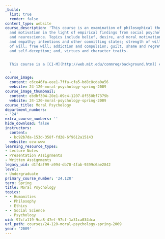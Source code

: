 ```yaml
---
_build:
  list: true
  render: false
content_type: website
course_description: 'This course is an examination of philosophical theories of action
  and motivation in the light of empirical findings from social psychology, sociology,
  and neuroscience. Topics include belief, desire, and moral motivation; sympathy
  and empathy; intentions and other committing states; strength of will and weakness
  of will; free will; addiction and compulsion; guilt, shame and regret; evil; self-knowledge
  and self-deception; and, virtues and character traits.


  This course is a [CI-M](http://web.mit.edu/commreq/background.html) course.

  '
course_image:
  content: c6ce46fa-eee1-7ffa-cfa5-bd8c8cda0a56
  website: 24-120-moral-psychology-spring-2009
course_image_thumbnail:
  content: ebdbf304-20e1-09c4-1207-8f550bf7379b
  website: 24-120-moral-psychology-spring-2009
course_title: Moral Psychology
department_numbers:
- '24'
extra_course_numbers: ''
hide_download: false
instructors:
  content:
  - bc92b7da-153d-358f-fd28-6f9612a15143
  website: ocw-www
learning_resource_types:
- Lecture Notes
- Presentation Assignments
- Written Assignments
legacy_uid: d1f4af99-a994-db70-4fab-9399c6ae2842
level:
- Undergraduate
primary_course_number: '24.120'
term: Spring
title: Moral Psychology
topics:
- - Humanities
  - Philosophy
  - Ethics
- - Social Science
  - Psychology
uid: 97cfa119-9ca8-47ef-97cf-1a31ca034dca
url_path: courses/24-120-moral-psychology-spring-2009
year: '2009'
---
```

